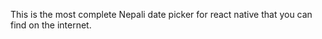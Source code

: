 This is the most complete Nepali date picker for react native that you can find on the internet.



